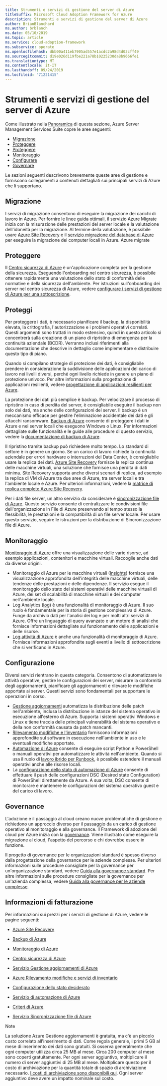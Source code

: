```yaml
---
title: Strumenti e servizi di gestione del server di Azure
titleSuffix: Microsoft Cloud Adoption Framework for Azure
description: Strumenti e servizi di gestione del server di Azure
author: BrianBlanchard
ms.author: brblanch
ms.date: 05/10/2019
ms.topic: article
ms.service: cloud-adoption-framework
ms.subservice: operate
ms.openlocfilehash: dbb00a411eb7905ad557e1acdc2a98d4d03cff49
ms.sourcegitcommit: d19e026d119fbe221a78b10225230da8b9666fe1
ms.translationtype: MT
ms.contentlocale: it-IT
ms.lasthandoff: 09/24/2019
ms.locfileid: "71221415"
---
```

# <a name="azure-server-management-tools-and-services"></a>Strumenti e servizi di gestione del server di Azure

Come illustrato nella [Panoramica](./index.md) di questa sezione, Azure Server Management Services Suite copre le aree seguenti:

- [Migrazione](#migrate)
- [Proteggere](#secure)
- [Proteggere](#protect)
- [Monitoraggio](#monitor)
- [Configurare](#configure)
- [Governare](#govern)

Le sezioni seguenti descrivono brevemente queste aree di gestione e forniscono collegamenti a contenuti dettagliati sui principali servizi di Azure che li supportano.

## <a name="migrate"></a>Migrazione

I servizi di migrazione consentono di eseguire la migrazione dei carichi di lavoro in Azure. Per fornire le linee guida ottimali, il servizio Azure Migrate inizia con la misurazione delle prestazioni del server locale e la valutazione dell'idoneità per la migrazione. Al termine della valutazione, è possibile usare [Azure Site Recovery](https://docs.microsoft.com/azure/site-recovery/site-recovery-overview) e il [servizio migrazione del database di Azure](https://docs.microsoft.com/azure/dms/dms-overview) per eseguire la migrazione dei computer locali in Azure. Azure migrate

## <a name="secure"></a>Proteggere

Il [Centro sicurezza di Azure](https://docs.microsoft.com/azure/security-center/security-center-intro) è un'applicazione completa per la gestione della sicurezza. Eseguendo l'onboarding nel centro sicurezza, è possibile ottenere rapidamente una valutazione dello stato di conformità delle normative e della sicurezza dell'ambiente. Per istruzioni sull'onboarding dei server nel centro sicurezza di Azure, vedere [configurare i servizi di gestione di Azure per una sottoscrizione](./onboard-at-scale.md#azure-security-center).

## <a name="protect"></a>Proteggi

Per proteggere i dati, è necessario pianificare il backup, la disponibilità elevata, la crittografia, l'autorizzazione e i problemi operativi correlati. Questi argomenti sono trattati in modo estensivo, quindi in questo articolo si concentrerà sulla creazione di un piano di ripristino di emergenza per la continuità aziendale (BCDR). Verranno inclusi riferimenti alla documentazione che descrive in dettaglio come implementare e distribuire questo tipo di piano.

Quando si compilano strategie di protezione dei dati, è consigliabile prendere in considerazione la suddivisione delle applicazioni del carico di lavoro nei livelli diversi, perché ogni livello richiede in genere un piano di protezione univoco. Per altre informazioni sulla progettazione di applicazioni resilienti, vedere [progettazione di applicazioni resilienti per Azure](https://docs.microsoft.com/azure/architecture/resiliency).

La protezione dei dati più semplice è backup. Per velocizzare il processo di ripristino in caso di perdita del server, è consigliabile eseguire il backup non solo dei dati, ma anche delle configurazioni del server. Il backup è un meccanismo efficace per gestire l'eliminazione accidentale dei dati e gli attacchi ransomware. [Backup di Azure](https://docs.microsoft.com/azure/backup) consente di proteggere i dati in Azure e nei server locali che eseguono Windows o Linux. Per informazioni dettagliate sulle funzionalità e le guide alle procedure di questo servizio, vedere la [documentazione di backup di Azure](https://docs.microsoft.com/azure/backup/backup-overview).

Il ripristino tramite backup può richiedere molto tempo. Lo standard di settore è in genere un giorno. Se un carico di lavoro richiede la continuità aziendale per errori hardware o interruzioni del Data Center, è consigliabile usare la replica dei dati. [Azure Site Recovery](https://docs.microsoft.com/azure/site-recovery/site-recovery-overview) fornisce la replica continua delle macchine virtuali, una soluzione che fornisce una perdita di dati minima. Site Recovery supporta anche diversi scenari di replica, ad esempio la replica di VM di Azure tra due aree di Azure, tra server locali e tra l'ambiente locale e Azure. Per ulteriori informazioni, vedere la [matrice di replica complete Azure Site Recovery](https://docs.microsoft.com/azure/site-recovery/site-recovery-overview#what-can-i-replicate).

Per i dati file server, un altro servizio da considerare è [sincronizzazione file di Azure](https://docs.microsoft.com/azure/storage/files/storage-sync-files-planning). Questo servizio consente di centralizzare le condivisioni file dell'organizzazione in File di Azure preservando al tempo stesso la flessibilità, le prestazioni e la compatibilità di un file server locale. Per usare questo servizio, seguire le istruzioni per la distribuzione di Sincronizzazione file di Azure.

## <a name="monitor"></a>Monitoraggio

[Monitoraggio di Azure](https://docs.microsoft.com/azure/azure-monitor/overview) offre una visualizzazione delle varie risorse, ad esempio applicazioni, contenitori e macchine virtuali. Raccoglie anche dati da diverse origini.

- Monitoraggio di Azure per le macchine virtuali ([Insights](https://docs.microsoft.com/azure/azure-monitor/insights/vminsights-overview)) fornisce una visualizzazione approfondita dell'integrità delle macchine virtuali, delle tendenze delle prestazioni e delle dipendenze. Il servizio esegue il monitoraggio dello stato dei sistemi operativi delle macchine virtuali di Azure, dei set di scalabilità di macchine virtuali e dei computer nell'ambiente locale.
- Log Analytics ([log](https://docs.microsoft.com/azure/azure-monitor/platform/data-collection#logs)) è una funzionalità di monitoraggio di Azure. Il suo ruolo è fondamentale per la storia di gestione complessiva di Azure. Funge da archivio dati per l'analisi dei log e per molti altri servizi di Azure. Offre un linguaggio di query avanzato e un motore di analisi che fornisce informazioni dettagliate sul funzionamento delle applicazioni e delle risorse.
- [Log attività di Azure](https://docs.microsoft.com/azure/azure-monitor/platform/activity-logs-overview) è anche una funzionalità di monitoraggio di Azure. Fornisce informazioni approfondite sugli eventi a livello di sottoscrizione che si verificano in Azure.

## <a name="configure"></a>Configurazione

Diversi servizi rientrano in questa categoria. Consentono di automatizzare le attività operative, gestire le configurazioni dei server, misurare la conformità degli aggiornamenti, pianificare gli aggiornamenti e rilevare le modifiche apportate ai server. Questi servizi sono fondamentali per supportare le operazioni in corso.

- [Gestione aggiornamenti](https://docs.microsoft.com/azure/automation/automation-update-management#viewing-update-assessments) automatizza la distribuzione delle patch nell'ambiente, inclusa la distribuzione in istanze del sistema operativo in esecuzione all'esterno di Azure. Supporta i sistemi operativi Windows e Linux e tiene traccia delle principali vulnerabilità del sistema operativo e della non conformità causata da patch mancanti.
- [Rilevamento modifiche e l'inventario](https://docs.microsoft.com/azure/automation/change-tracking) forniscono informazioni approfondite sul software in esecuzione nell'ambiente in uso e le eventuali modifiche apportate.
- [Automazione di Azure](https://docs.microsoft.com/azure/automation/automation-intro) consente di eseguire script Python e PowerShell o manuali operativi per automatizzare le attività nell'ambiente. Quando si usa il ruolo di [lavoro ibrido per Runbook](https://docs.microsoft.com/azure/automation/automation-hybrid-runbook-worker), è possibile estendere il manuali operativi anche alle risorse locali.
- La [configurazione dello stato di automazione di Azure](https://docs.microsoft.com/azure/automation/automation-dsc-overview) consente di effettuare il push delle configurazioni DSC (Desired state Configuration) di PowerShell direttamente da Azure. A sua volta, DSC consente di monitorare e mantenere le configurazioni del sistema operativo guest e del carico di lavoro.

## <a name="govern"></a>Governance

L'adozione e il passaggio al cloud creano nuove problematiche di gestione e richiedono un approccio diverso per il passaggio da un carico di gestione operativo al monitoraggio e alla governance. Il Framework di adozione del cloud per Azure inizia con la [governance](../../govern/index.md). Viene illustrato come eseguire la migrazione al cloud, l'aspetto del percorso e chi dovrebbe essere in funzione.

Il progetto di governance per le organizzazioni standard è spesso diverso dalla progettazione della governance per le aziende complesse. Per ulteriori informazioni sulle procedure consigliate per la governance per un'organizzazione standard, vedere [Guida alla governance standard](../../govern/guides/standard/index.md). Per altre informazioni sulle procedure consigliate per la governance per un'azienda complessa, vedere [Guida alla governance per le aziende complesse](../../govern/guides/complex/index.md).

## <a name="billing-information"></a>Informazioni di fatturazione

Per informazioni sui prezzi per i servizi di gestione di Azure, vedere le pagine seguenti:

- [Azure Site Recovery](https://azure.microsoft.com/pricing/details/site-recovery)

- [Backup di Azure](https://azure.microsoft.com/pricing/details/backup)

- [Monitoraggio di Azure](https://azure.microsoft.com/pricing/details/monitor)

- [Centro sicurezza di Azure](https://azure.microsoft.com/pricing/details/security-center)

- [Servizio Gestione aggiornamenti di Azure](https://azure.microsoft.com/pricing/details/automation)

- [Azure Rilevamento modifiche e servizi di inventario](https://azure.microsoft.com/pricing/details/automation)

- [Configurazione dello stato desiderato](https://azure.microsoft.com/pricing/details/automation)

- [Servizio di automazione di Azure](https://azure.microsoft.com/pricing/details/automation)

- [Criteri di Azure](https://azure.microsoft.com/pricing/details/azure-policy)

- [Servizio Sincronizzazione file di Azure](https://azure.microsoft.com/pricing/details/storage/blobs)

> [!NOTE]
> La soluzione Azure Gestione aggiornamenti è gratuita, ma c'è un piccolo costo correlato all'inserimento di dati. Come regola generale, i primi 5 GB al mese di inserimento dei dati sono gratuiti. Si osserva generalmente che ogni computer utilizza circa 25 MB al mese. Circa 200 computer al mese sono coperti gratuitamente. Per ogni server aggiuntivo, moltiplicare il numero di server aggiuntivi di 25 MB al mese. Moltiplicare questo per il costo di archiviazione per la quantità totale di spazio di archiviazione necessario. [I costi di archiviazione sono disponibili qui](https://azure.microsoft.com/pricing/details/storage). Ogni server aggiuntivo deve avere un impatto nominale sul costo.
